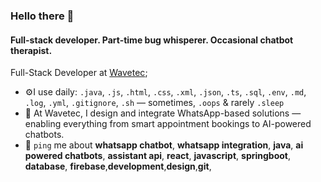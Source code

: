 ### Hello there 👋

#### Full-stack developer. Part-time bug whisperer. Occasional chatbot therapist. 

Full-Stack Developer at [Wavetec](https://www.wavetec.com/);<br>



- ⚙️I use daily: `.java`, `.js`, `.html`, `.css`, `.xml`, `.json`, `.ts`, `.sql`, `.env`, `.md`, `.log`, `.yml`, `.gitignore`, `.sh` — sometimes, `.oops` & rarely `.sleep`
- 💅 At Wavetec, I design and integrate WhatsApp-based solutions — enabling everything from smart appointment bookings to AI-powered chatbots.
- 💬 `ping` me about **whatsapp chatbot**, **whatsapp integration**, **java**, **ai powered chatbots**, **assistant api**, **react**, **javascript**, **springboot**, **database**, **firebase**,**development**,**design**,**git**,



